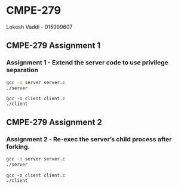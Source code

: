 # CMPE-279


Lokesh Vaddi - 015999607


## CMPE-279 Assignment 1
### Assignment 1 - Extend the server code to use privilege separation
```bash
gcc -o server server.c
./server
```
```
gcc -o client client.c
./client
```
## CMPE-279 Assignment 2
### Assignment 2 - Re-exec the server’s child process after forking.
```bash
gcc -o server server.c
./server
```
```
gcc -o client client.c
./client
```
